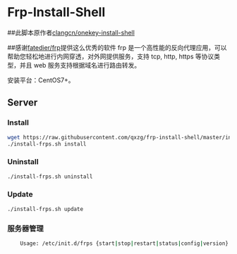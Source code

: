 Frp-Install-Shell
===========
##此脚本原作者[clangcn/onekey-install-shell](https://github.com/clangcn/onekey-install-shell)

##感谢[fatedier/frp](https://github.com/fatedier/frp)提供这么优秀的软件
frp 是一个高性能的反向代理应用，可以帮助您轻松地进行内网穿透，对外网提供服务，支持 tcp, http, https 等协议类型，并且 web 服务支持根据域名进行路由转发。

安装平台：CentOS7+。

Server
------

### Install

```Bash
wget https://raw.githubusercontent.com/qxzg/frp-install-shell/master/install-frps.sh -O ./install-frps.sh;chmod +x install-frps.sh
./install-frps.sh install
```

### Uninstall
```Bash
./install-frps.sh uninstall
```
### Update
```Bash
./install-frps.sh update
```
### 服务器管理
```Bash
    Usage: /etc/init.d/frps {start|stop|restart|status|config|version}
```
